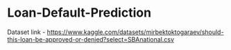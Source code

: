 # Loan-Default-Prediction

Dataset link - https://www.kaggle.com/datasets/mirbektoktogaraev/should-this-loan-be-approved-or-denied?select=SBAnational.csv
